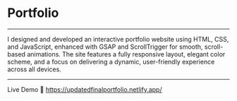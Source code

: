 # Portfolio 
______________________________________

I designed and developed an interactive portfolio website using HTML, CSS, and JavaScript, enhanced with GSAP 
and ScrollTrigger for smooth, scroll-based animations. The site features a fully responsive layout, elegant color
scheme, and a focus on delivering a dynamic, user-friendly experience across all devices.

______________________________________


Live Demo 🚀
https://updatedfinalportfolio.netlify.app/

